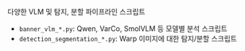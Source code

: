 
다양한 VLM 및 탐지, 분할 파이프라인 스크립트

- `banner_vlm_*.py`: Qwen, VarCo, SmolVLM 등 모델별 분석 스크립트
- `detection_segmentation_*.py`: Warp 이미지에 대한 탐지/분할 스크립트

